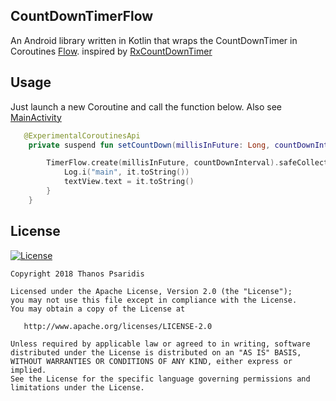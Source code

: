 CountDownTimerFlow
-----------

An Android library written in Kotlin that wraps the CountDownTimer in Coroutines [Flow](https://github.com/Kotlin/kotlinx.coroutines/blob/master/kotlinx-coroutines-core/common/src/flow/Flow.kt).
inspired by [RxCountDownTimer](https://github.com/wardellbagby/RxCountDownTimer)

Usage
------

Just launch a new Coroutine and call the function below. Also see [MainActivity][1]

```kotlin
   @ExperimentalCoroutinesApi
    private suspend fun setCountDown(millisInFuture: Long, countDownInterval: Long) {

        TimerFlow.create(millisInFuture, countDownInterval).safeCollect {
            Log.i("main", it.toString())
            textView.text = it.toString()
        }
    }
```
License
-------
[![License](https://img.shields.io/badge/license-Apache%202-4EB1BA.svg?style=flat-square)](https://www.apache.org/licenses/LICENSE-2.0.html)

    Copyright 2018 Thanos Psaridis

    Licensed under the Apache License, Version 2.0 (the "License");
    you may not use this file except in compliance with the License.
    You may obtain a copy of the License at

       http://www.apache.org/licenses/LICENSE-2.0

    Unless required by applicable law or agreed to in writing, software
    distributed under the License is distributed on an "AS IS" BASIS,
    WITHOUT WARRANTIES OR CONDITIONS OF ANY KIND, either express or implied.
    See the License for the specific language governing permissions and
    limitations under the License.

[1]: https://github.com/ThanosFisherman/CountDownTimerFlow/blob/master/sample/src/main/java/io/github/thanosfisherman/countdowntimerflow/sample/MainActivity.kt